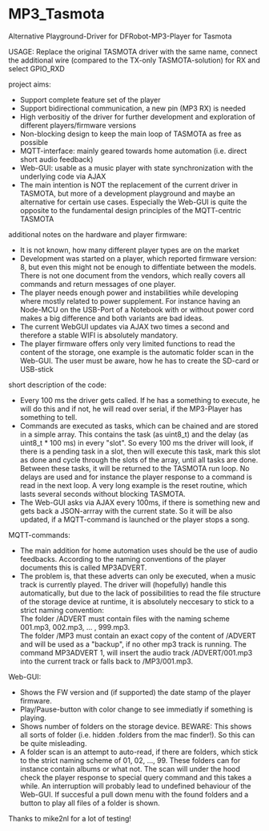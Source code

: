 # MP3_Tasmota
Alternative Playground-Driver for DFRobot-MP3-Player for Tasmota

  USAGE:
  Replace the original TASMOTA driver with the same name, connect the additional wire (compared to the TX-only TASMOTA-solution)    for RX and select GPIO_RXD

  project aims:
- Support complete feature set of the player  
- Support bidirectional communication, a new pin (MP3 RX) is needed  
- High verbositiy of the driver for further development and exploration of different players/firmware versions  
- Non-blocking design to keep the main loop of TASMOTA as free as possible  
- MQTT-interface: mainly geared towards home automation (i.e. direct short audio feedback)  
- Web-GUI: usable as a music player with state synchronization with the underlying code via AJAX  
- The main intention is NOT the replacement of the current driver in TASMOTA, but more of a development playground and maybe an alternative for certain use cases. Especially the Web-GUI is quite the opposite to the fundamental design principles of the MQTT-centric TASMOTA



 additional notes on the hardware and player firmware:
- It is not known, how many different player types are on the market
- Development was started on a player, which reported firmware version: 8, but even this might not be enough to diffentiate between the models. There is not one document from the vendors, which really covers all commands and return messages of one player.
- The player needs enough power and instabilities while developing where mostly related to power supplement. For instance having an Node-MCU on the USB-Port of a Notebook with or without power cord makes a big difference and both variants are bad ideas.
- The current WebGUI updates via AJAX two times a second and therefore a stable WIFI is absolutely mandatory.
- The player firmware offers only very limited functions to read the content of the storage, one example is the automatic folder scan in the Web-GUI. The user must be aware, how he has to create the SD-card or USB-stick 


 short description of the code:
-  Every 100 ms the driver gets called. If he has a something to execute, he will do this and if not, he will read over serial, if the MP3-Player has something to tell.  
- Commands are executed as tasks, which can be chained and are stored in a simple array. This contains the task (as uint8_t) and the delay (as uint8_t * 100 ms) in every "slot". So every 100 ms the driver will look, if there is a pending task in a slot, then will execute this task, mark this slot as done and cycle through the slots of the array, until all tasks are done. Between these tasks, it will be returned to the TASMOTA run loop. No delays are used and for instance the player response to a command is read in the next loop. A very long example is the reset routine, which lasts several seconds without blocking TASMOTA.  
- The Web-GUI asks via AJAX every 100ms, if there is something new and gets back a JSON-arrray with the current state. So it will be also updated, if a MQTT-command is launched or the player stops a song. 

MQTT-commands:  
-  The main addition for home automation uses should be the use of audio feedbacks. According to the naming conventions of the player documents this is called MP3ADVERT.  
-  The problem is, that these adverts can only be executed, when a music track is currently played. The driver will (hopefully) handle this automatically, but due to the lack of possibilities to read the file structure of the storage device at runtime, it is absolutely neccesary to stick to a strict naming convention:  
    The folder /ADVERT must contain files with the naming scheme 001.mp3, 002.mp3, ... , 999.mp3.  
    The folder /MP3 must contain an exact copy of the content of /ADVERT and will be used as a "backup", if no other mp3 track is running.
    The command MP3ADVERT 1, will insert the audio track /ADVERT/001.mp3 into the current track or falls back to /MP3/001.mp3.
    
Web-GUI:
-  Shows the FW version and (if supported) the date stamp of the player firmware.  
-  Play/Pause-button with color change to see immediatly if something is playing.  
-  Shows number of folders on the storage device. BEWARE: This shows all sorts of folder (i.e. hidden .folders from the mac finder!). So this can be quite misleading.  
-  A folder scan is an attempt to auto-read, if there are folders, which stick to the strict naming scheme of 01, 02, ..., 99. These folders can for instance contain albums or what not. The scan will under the hood check the player response to special query command and this takes a while. An interruption will probably lead to undefined behaviour of the Web-GUI. If succesful a pull down menu with the found folders and a button to play all files of a folder is shown.  
    
    
    
Thanks to mike2nl for a lot of testing!

